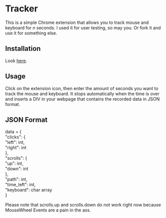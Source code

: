 # Tracker

This is a simple Chrome extension that allows you to track mouse and keyboard for *n* seconds. I used it for user testing, so may you. Or fork it and use it for something else.

## Installation

Look [here](http://code.google.com/chrome/extensions/getstarted.html#load).

## Usage

Click on the extension icon, then enter the amount of seconds you want to track the mouse and keyboard. It stops automatically when the time is over and inserts a DIV in your webpage that contains the recorded data in JSON format.

## JSON Format

data = {  
		"clicks": {  
			"left": int,  
			"right": int  
		},  
		"scrolls": {  
			"up": int,   
			"down": int  
		},  
		"path": int,  
		"time_left": int,  
		"keyboard": char array  
	}  
	
Please note that scrolls.up and scrolls.down do not work right now because MouseWheel Events are a pain in the ass.